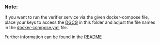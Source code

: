 ### Note: 

If you want to run the verifier service via the given docker-compose file, place your keys to access the 
[DGCG](https://github.com/eu-digital-green-certificates/dgc-gateway) in this folder and adjust the file names
in the [docker-compose.yml](../docker-compose.yml) file.

Further information can be found in the [README](../README.md)
